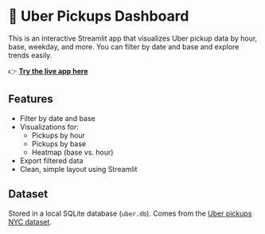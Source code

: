 
# 🚕 Uber Pickups Dashboard

This is an interactive Streamlit app that visualizes Uber pickup data by hour, base, weekday, and more. You can filter by date and base and explore trends easily.

👉 **[Try the live app here](https://uber-data-september-2014-hzuaon5v9ephdknly6qr6d.streamlit.app/)**

## Features

- Filter by date and base
- Visualizations for:
  - Pickups by hour
  - Pickups by base
  - Heatmap (base vs. hour)
- Export filtered data
- Clean, simple layout using Streamlit

## Dataset

Stored in a local SQLite database (`uber.db`). Comes from the [Uber pickups NYC dataset](https://www.kaggle.com/datasets/fivethirtyeight/uber-pickups-in-new-york-city).




